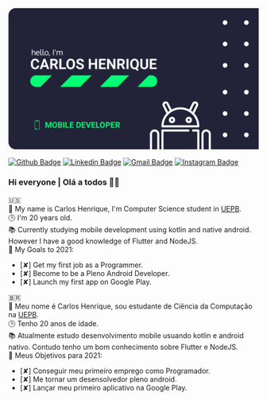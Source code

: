 <img src="https://github.com/carlos-hns/carlos-hns/blob/main/MyBanner.png" alt="My Banner"/>

[![Github Badge](https://img.shields.io/badge/-Github-000?style=flat-square&logo=Github&logoColor=white&link=https://github.com/carlos-hns)](https://github.com/carlos-hns)
[![Linkedin Badge](https://img.shields.io/badge/-LinkedIn-blue?style=flat-square&logo=Linkedin&logoColor=white&link=https://www.linkedin.com/in/carlos-hns/)](https://www.linkedin.com/in/carlos-hns/)
[![Gmail Badge](https://img.shields.io/badge/-carloshenriquend.santos@gmail.com-c14438?style=flat-square&logo=Gmail&logoColor=white&link=mailto:carloshenriquend.santos@gmail.com)](mailto:carloshenriquend.santos@gmail.com)
[![Instagram Badge](https://img.shields.io/badge/-Instagram-e4405f?style=flat-square&logo=instagram&logoColor=white&link=https://www.instagram.com/carlosdev__/)](https://www.instagram.com/carlosdev__/)

### Hi everyone | Olá a todos 🐼🖤

🇺🇸 <br/>
🧑 My name is Carlos Henrique, I'm Computer Science student in [UEPB](http://www.uepb.edu.br/). <br/>
🕒 I'm 20 years old. <br/>
📚 Currently studying mobile development using kotlin and native android. However I have a good knowledge of Flutter and NodeJS. <br/>
🦊 My Goals to 2021: <br/>

- [✘] Get my first job as a Programmer.
- [✘] Become to be a Pleno Android Developer.
- [✘] Launch my first app on Google Play.

🇧🇷  <br/>
🧑 Meu nome é Carlos Henrique, sou estudante de Ciência da Computação na [UEPB](http://www.uepb.edu.br/). <br/>
🕒 Tenho 20 anos de idade. <br/>
📚 Atualmente estudo desenvolvimento mobile usuando kotlin e android nativo. Contudo tenho um bom conhecimento sobre Flutter e NodeJS. <br/>
🦊 Meus Objetivos para 2021: <br/>

- [✘] Conseguir meu primeiro emprego como Programador.
- [✘] Me tornar um desensolvedor pleno android.
- [✘] Lançar meu primeiro aplicativo na Google Play.
